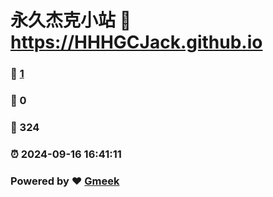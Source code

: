 # 永久杰克小站 :link: https://HHHGCJack.github.io 
### :page_facing_up: [1](https://HHHGCJack.github.io/tag.html) 
### :speech_balloon: 0 
### :hibiscus: 324 
### :alarm_clock: 2024-09-16 16:41:11 
### Powered by :heart: [Gmeek](https://github.com/Meekdai/Gmeek)
